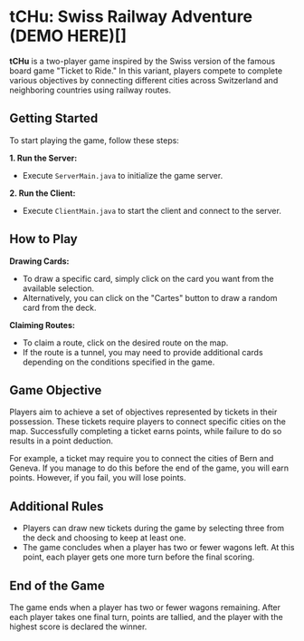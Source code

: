 # tCHu: Swiss Railway Adventure  (DEMO HERE)[]

**tCHu** is a two-player game inspired by the Swiss version of the famous board game "Ticket to Ride." In this variant, players compete to complete various objectives by connecting different cities across Switzerland and neighboring countries using railway routes.

## Getting Started

To start playing the game, follow these steps:

**1. Run the Server:**
   - Execute `ServerMain.java` to initialize the game server.

**2. Run the Client:**
   - Execute `ClientMain.java` to start the client and connect to the server.

## How to Play

**Drawing Cards:**
   - To draw a specific card, simply click on the card you want from the available selection.
   - Alternatively, you can click on the "Cartes" button to draw a random card from the deck.

**Claiming Routes:**
   - To claim a route, click on the desired route on the map.
   - If the route is a tunnel, you may need to provide additional cards depending on the conditions specified in the game.

## Game Objective

Players aim to achieve a set of objectives represented by tickets in their possession. These tickets require players to connect specific cities on the map. Successfully completing a ticket earns points, while failure to do so results in a point deduction.

For example, a ticket may require you to connect the cities of Bern and Geneva. If you manage to do this before the end of the game, you will earn points. However, if you fail, you will lose points.

## Additional Rules

* Players can draw new tickets during the game by selecting three from the deck and choosing to keep at least one.
* The game concludes when a player has two or fewer wagons left. At this point, each player gets one more turn before the final scoring.

## End of the Game

The game ends when a player has two or fewer wagons remaining. After each player takes one final turn, points are tallied, and the player with the highest score is declared the winner.

